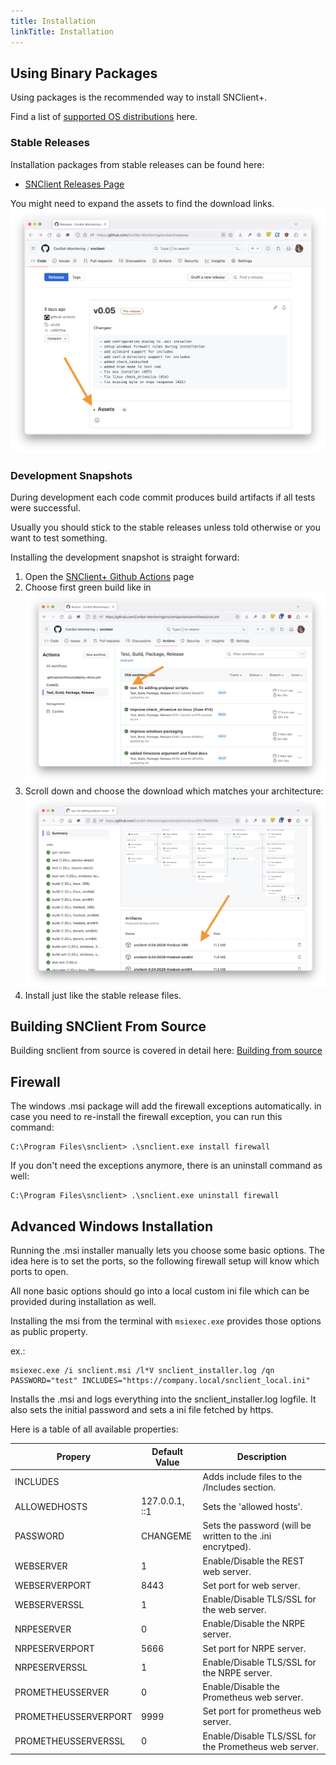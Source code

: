 ```yaml
---
title: Installation
linkTitle: Installation
---
```


## Using Binary Packages

Using packages is the recommended way to install SNClient+.

Find a list of [supported OS distributions](supported) here.

### Stable Releases

Installation packages from stable releases can be found here:

- [SNClient Releases Page](https://github.com/ConSol-Monitoring/snclient/releases)

You might need to expand the assets to find the download links.
![Assets](download.png "Expand Assets")

### Development Snapshots

During development each code commit produces build artifacts if all tests were
successful.

Usually you should stick to the stable releases unless told otherwise or you want
to test something.

Installing the development snapshot is straight forward:

1. Open the [SNClient+ Github Actions](https://github.com/ConSol-Monitoring/snclient/actions/workflows/builds.yml?query=branch%3Amain) page
2. Choose first green build like in
   ![Actions](actions.png "Choose latest green build")
3. Scroll down and choose the download which matches your architecture:
   ![Actions](action_download.png "Choose download")
4. Install just like the stable release files.

## Building SNClient From Source

Building snclient from source is covered in detail here: [Building from source](build)

## Firewall

The windows .msi package will add the firewall exceptions automatically. in
case you need to re-install the firewall exception, you can run this command:

    C:\Program Files\snclient> .\snclient.exe install firewall

If you don't need the exceptions anymore, there is an uninstall command as well:

    C:\Program Files\snclient> .\snclient.exe uninstall firewall

## Advanced Windows Installation

Running the .msi installer manually lets you choose some basic options. The idea
here is to set the ports, so the following firewall setup will know which ports
to open.

All none basic options should go into a local custom ini file which can be
provided during installation as well.

Installing the msi from the terminal with `msiexec.exe` provides those options
as public property.

ex.:

    msiexec.exe /i snclient.msi /l*V snclient_installer.log /qn PASSWORD="test" INCLUDES="https://company.local/snclient_local.ini"

Installs the .msi and logs everything into the snclient_installer.log logfile. It
also sets the initial password and sets a ini file fetched by https.

Here is a table of all available properties:

| Propery | Default Value | Description |
| --- | --- | --- |
| INCLUDES             |     | Adds include files to the /Includes section. |
| ALLOWEDHOSTS         | 127.0.0.1, ::1    | Sets the 'allowed hosts'. |
| PASSWORD             | CHANGEME    | Sets the password (will be written to the .ini encrytped).       |
| WEBSERVER            |  1   | Enable/Disable the REST web server.      |
| WEBSERVERPORT        | 8443    | Set port for web server.       |
| WEBSERVERSSL         | 1    | Enable/Disable TLS/SSL for the web server.       |
| NRPESERVER           |  0   | Enable/Disable the NRPE server.       |
| NRPESERVERPORT       | 5666    | Set port for NRPE server.       |
| NRPESERVERSSL        | 1    | Enable/Disable TLS/SSL for the NRPE server.       |
| PROMETHEUSSERVER     | 0   | Enable/Disable the Prometheus web server.       |
| PROMETHEUSSERVERPORT | 9999    | Set port for prometheus web server.       |
| PROMETHEUSSERVERSSL  | 0    | Enable/Disable TLS/SSL for the Prometheus web server.       |
